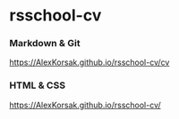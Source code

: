 # rsschool-cv

### Markdown & Git
https://AlexKorsak.github.io/rsschool-cv/cv

### HTML & CSS

https://AlexKorsak.github.io/rsschool-cv/
